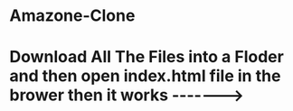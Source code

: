 # Amazone-Clone

# Download All The Files into  a Floder and then open index.html file in the brower then it works ------->

